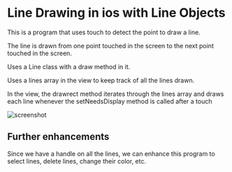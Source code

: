 Line Drawing in ios with Line Objects
=====================================

This is a program that uses touch to detect the point to draw a line.

The line is drawn from one point touched in the screen to the next point touched in the screen.

Uses a Line class with a draw method in it.

Uses a lines array in the view to keep track of all the lines drawn.

In the view, the drawrect method iterates through the lines array and draws each line
whenever the setNeedsDisplay method is called after a touch

![screenshot](http://i1066.photobucket.com/albums/u411/moralesalberto1/ScreenShot2012-05-07at70549AM.png "Screenshot")


Further enhancements
--------------------

Since we have a handle on all the lines, we can enhance this program to select lines, delete lines, 
change their color, etc.



